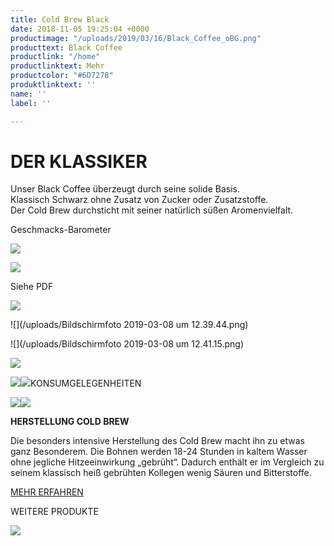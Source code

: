 ```yaml
---
title: Cold Brew Black
date: 2018-11-05 19:25:04 +0000
productimage: "/uploads/2019/03/16/Black_Coffee_oBG.png"
producttext: Black Coffee
productlink: "/home"
productlinktext: Mehr
productcolor: "#6D7278"
produktlinktext: ''
name: ''
label: ''

---
```

# DER KLASSIKER

Unser Black Coffee überzeugt durch seine solide Basis.  
Klassisch Schwarz ohne Zusatz von Zucker oder Zusatzstoffe.  
Der Cold Brew durchsticht mit seiner natürlich süßen Aromenvielfalt.

Geschmacks-Barometer

![](/uploads/BAROMETER_LEER.png)

![](/uploads/BAROMETER_VOLL.png)

Siehe PDF

![](/uploads/2019/03/16/Black_Coffee_oBG.png)

![](/uploads/Bildschirmfoto 2019-03-08 um 12.39.44.png)

![](/uploads/Bildschirmfoto 2019-03-08 um 12.41.15.png)

![](/uploads/NOSUGAR-1.png)

![](/uploads/20Stunden-1.png)![](/uploads/MANUFAKTUR-1.png)KONSUMGELEGENHEITEN

![](/uploads/IMG_3137.jpg)![](/uploads/IMG_8145.jpg)

**HERSTELLUNG COLD BREW**

Die besonders intensive Herstellung des Cold Brew macht ihn zu etwas ganz Besonderem. Die Bohnen werden 18-24 Stunden in kaltem Wasser ohne jegliche Hitzeeinwirkung „gebrüht“. Dadurch enthält er im Vergleich zu seinem klassisch heiß gebrühten Kollegen wenig Säuren und Bitterstoffe.

[MEHR ERFAHREN](https://dock-18.de/events/herkunft/)

WEITERE PRODUKTE

![](/uploads/2019/02/25/DOck_COLD_Black_Mock.jpg)